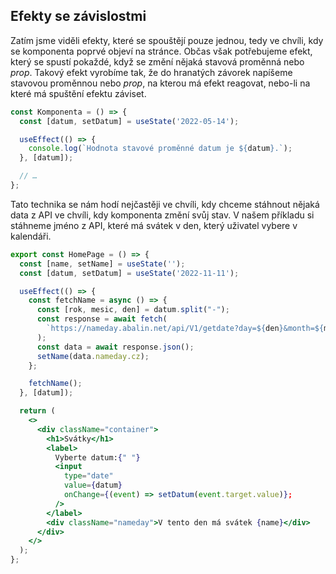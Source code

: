 ## Efekty se závislostmi

Zatím jsme viděli efekty, které se spouštějí pouze jednou, tedy ve chvíli, kdy se komponenta poprvé objeví na stránce. Občas však potřebujeme efekt, který se spustí pokaždé, když se změní nějaká stavová proměnná nebo _prop_. Takový efekt vyrobíme tak, že do hranatých závorek napíšeme stavovou proměnnou nebo _prop_, na kterou má efekt reagovat, nebo-li na které má spuštění efektu záviset.

```js
const Komponenta = () => {
  const [datum, setDatum] = useState('2022-05-14');

  useEffect(() => {
    console.log(`Hodnota stavové proměnné datum je ${datum}.`);
  }, [datum]);

  // …
};
```

Tato technika se nám hodí nejčastěji ve chvíli, kdy chceme stáhnout nějaká data z API ve chvíli, kdy komponenta změní svůj stav. V našem příkladu si stáhneme jméno z API, které má svátek v den, který uživatel vybere v kalendáři.

```jsx
export const HomePage = () => {
  const [name, setName] = useState('');
  const [datum, setDatum] = useState('2022-11-11');

  useEffect(() => {
    const fetchName = async () => {
      const [rok, mesic, den] = datum.split("-");
      const response = await fetch(
        `https://nameday.abalin.net/api/V1/getdate?day=${den}&month=${mesic}`
      );
      const data = await response.json();
      setName(data.nameday.cz);
    };

    fetchName();
  }, [datum]);

  return (
    <>
      <div className="container">
        <h1>Svátky</h1>
        <label>
          Vyberte datum:{" "}
          <input
            type="date"
            value={datum}
            onChange={(event) => setDatum(event.target.value)};
          />
        </label>
        <div className="nameday">V tento den má svátek {name}</div>
      </div>
    </>
  );
};
```
